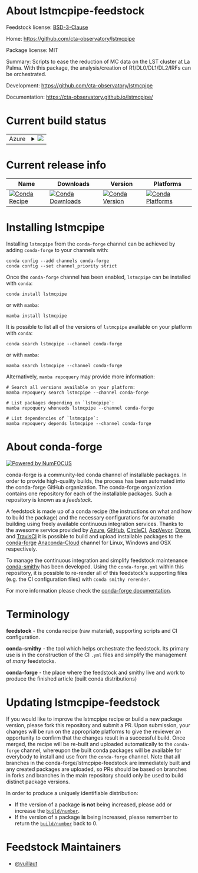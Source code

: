 About lstmcpipe-feedstock
=========================

Feedstock license: [BSD-3-Clause](https://github.com/conda-forge/lstmcpipe-feedstock/blob/main/LICENSE.txt)

Home: https://github.com/cta-observatory/lstmcpipe

Package license: MIT

Summary: Scripts to ease the reduction of MC data on the LST cluster at La Palma. With this package, the analysis/creation of R1/DL0/DL1/DL2/IRFs can be orchestrated.

Development: https://github.com/cta-observatory/lstmcpipe

Documentation: https://cta-observatory.github.io/lstmcpipe/

Current build status
====================


<table>
    
  <tr>
    <td>Azure</td>
    <td>
      <details>
        <summary>
          <a href="https://dev.azure.com/conda-forge/feedstock-builds/_build/latest?definitionId=20368&branchName=main">
            <img src="https://dev.azure.com/conda-forge/feedstock-builds/_apis/build/status/lstmcpipe-feedstock?branchName=main">
          </a>
        </summary>
        <table>
          <thead><tr><th>Variant</th><th>Status</th></tr></thead>
          <tbody><tr>
              <td>linux_64</td>
              <td>
                <a href="https://dev.azure.com/conda-forge/feedstock-builds/_build/latest?definitionId=20368&branchName=main">
                  <img src="https://dev.azure.com/conda-forge/feedstock-builds/_apis/build/status/lstmcpipe-feedstock?branchName=main&jobName=linux&configuration=linux%20linux_64_" alt="variant">
                </a>
              </td>
            </tr><tr>
              <td>osx_64</td>
              <td>
                <a href="https://dev.azure.com/conda-forge/feedstock-builds/_build/latest?definitionId=20368&branchName=main">
                  <img src="https://dev.azure.com/conda-forge/feedstock-builds/_apis/build/status/lstmcpipe-feedstock?branchName=main&jobName=osx&configuration=osx%20osx_64_" alt="variant">
                </a>
              </td>
            </tr><tr>
              <td>win_64</td>
              <td>
                <a href="https://dev.azure.com/conda-forge/feedstock-builds/_build/latest?definitionId=20368&branchName=main">
                  <img src="https://dev.azure.com/conda-forge/feedstock-builds/_apis/build/status/lstmcpipe-feedstock?branchName=main&jobName=win&configuration=win%20win_64_" alt="variant">
                </a>
              </td>
            </tr>
          </tbody>
        </table>
      </details>
    </td>
  </tr>
</table>

Current release info
====================

| Name | Downloads | Version | Platforms |
| --- | --- | --- | --- |
| [![Conda Recipe](https://img.shields.io/badge/recipe-lstmcpipe-green.svg)](https://anaconda.org/conda-forge/lstmcpipe) | [![Conda Downloads](https://img.shields.io/conda/dn/conda-forge/lstmcpipe.svg)](https://anaconda.org/conda-forge/lstmcpipe) | [![Conda Version](https://img.shields.io/conda/vn/conda-forge/lstmcpipe.svg)](https://anaconda.org/conda-forge/lstmcpipe) | [![Conda Platforms](https://img.shields.io/conda/pn/conda-forge/lstmcpipe.svg)](https://anaconda.org/conda-forge/lstmcpipe) |

Installing lstmcpipe
====================

Installing `lstmcpipe` from the `conda-forge` channel can be achieved by adding `conda-forge` to your channels with:

```
conda config --add channels conda-forge
conda config --set channel_priority strict
```

Once the `conda-forge` channel has been enabled, `lstmcpipe` can be installed with `conda`:

```
conda install lstmcpipe
```

or with `mamba`:

```
mamba install lstmcpipe
```

It is possible to list all of the versions of `lstmcpipe` available on your platform with `conda`:

```
conda search lstmcpipe --channel conda-forge
```

or with `mamba`:

```
mamba search lstmcpipe --channel conda-forge
```

Alternatively, `mamba repoquery` may provide more information:

```
# Search all versions available on your platform:
mamba repoquery search lstmcpipe --channel conda-forge

# List packages depending on `lstmcpipe`:
mamba repoquery whoneeds lstmcpipe --channel conda-forge

# List dependencies of `lstmcpipe`:
mamba repoquery depends lstmcpipe --channel conda-forge
```


About conda-forge
=================

[![Powered by
NumFOCUS](https://img.shields.io/badge/powered%20by-NumFOCUS-orange.svg?style=flat&colorA=E1523D&colorB=007D8A)](https://numfocus.org)

conda-forge is a community-led conda channel of installable packages.
In order to provide high-quality builds, the process has been automated into the
conda-forge GitHub organization. The conda-forge organization contains one repository
for each of the installable packages. Such a repository is known as a *feedstock*.

A feedstock is made up of a conda recipe (the instructions on what and how to build
the package) and the necessary configurations for automatic building using freely
available continuous integration services. Thanks to the awesome service provided by
[Azure](https://azure.microsoft.com/en-us/services/devops/), [GitHub](https://github.com/),
[CircleCI](https://circleci.com/), [AppVeyor](https://www.appveyor.com/),
[Drone](https://cloud.drone.io/welcome), and [TravisCI](https://travis-ci.com/)
it is possible to build and upload installable packages to the
[conda-forge](https://anaconda.org/conda-forge) [Anaconda-Cloud](https://anaconda.org/)
channel for Linux, Windows and OSX respectively.

To manage the continuous integration and simplify feedstock maintenance
[conda-smithy](https://github.com/conda-forge/conda-smithy) has been developed.
Using the ``conda-forge.yml`` within this repository, it is possible to re-render all of
this feedstock's supporting files (e.g. the CI configuration files) with ``conda smithy rerender``.

For more information please check the [conda-forge documentation](https://conda-forge.org/docs/).

Terminology
===========

**feedstock** - the conda recipe (raw material), supporting scripts and CI configuration.

**conda-smithy** - the tool which helps orchestrate the feedstock.
                   Its primary use is in the construction of the CI ``.yml`` files
                   and simplify the management of *many* feedstocks.

**conda-forge** - the place where the feedstock and smithy live and work to
                  produce the finished article (built conda distributions)


Updating lstmcpipe-feedstock
============================

If you would like to improve the lstmcpipe recipe or build a new
package version, please fork this repository and submit a PR. Upon submission,
your changes will be run on the appropriate platforms to give the reviewer an
opportunity to confirm that the changes result in a successful build. Once
merged, the recipe will be re-built and uploaded automatically to the
`conda-forge` channel, whereupon the built conda packages will be available for
everybody to install and use from the `conda-forge` channel.
Note that all branches in the conda-forge/lstmcpipe-feedstock are
immediately built and any created packages are uploaded, so PRs should be based
on branches in forks and branches in the main repository should only be used to
build distinct package versions.

In order to produce a uniquely identifiable distribution:
 * If the version of a package **is not** being increased, please add or increase
   the [``build/number``](https://docs.conda.io/projects/conda-build/en/latest/resources/define-metadata.html#build-number-and-string).
 * If the version of a package **is** being increased, please remember to return
   the [``build/number``](https://docs.conda.io/projects/conda-build/en/latest/resources/define-metadata.html#build-number-and-string)
   back to 0.

Feedstock Maintainers
=====================

* [@vuillaut](https://github.com/vuillaut/)

